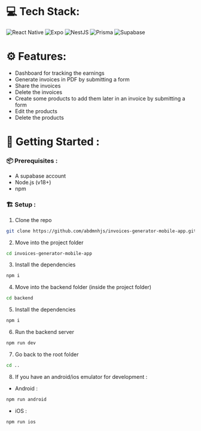# 💻 Tech Stack:
![React Native](https://img.shields.io/badge/react_native-%2320232a.svg?style=for-the-badge&logo=react&logoColor=%2361DAFB) ![Expo](https://img.shields.io/badge/expo-1C1E24?style=for-the-badge&logo=expo&logoColor=#D04A37) ![NestJS](https://img.shields.io/badge/nestjs-%23E0234E.svg?style=for-the-badge&logo=nestjs&logoColor=white) ![Prisma](https://img.shields.io/badge/Prisma-3982CE?style=for-the-badge&logo=Prisma&logoColor=white) ![Supabase](https://img.shields.io/badge/Supabase-3ECF8E?style=for-the-badge&logo=supabase&logoColor=white)

# ⚙️ Features:

- Dashboard for tracking the earnings
- Generate invoices in PDF by submitting a form
- Share the invoices
- Delete the invoices
- Create some products to add them later in an invoice by submitting a form
- Edit the products
- Delete the products

# 🚀 Getting Started :

### 📦 Prerequisites :
- A supabase account
- Node.js (v18+)
- npm

### 🏗️ Setup :

1. Clone the repo
```bash
git clone https://github.com/abdmnhjs/invoices-generator-mobile-app.git
```

2. Move into the project folder
```bash
cd invoices-generator-mobile-app
```

3. Install the dependencies
```bash
npm i
```

4. Move into the backend folder (inside the project folder)
```bash
cd backend
```

5. Install the dependencies
```bash
npm i
```

6. Run the backend server
```bash
npm run dev
```

7. Go back to the root folder
```bash
cd ..
```
8. If you have an android/ios emulator for development :
  - Android :
```bash
npm run android
```
  - iOS :
```bash
npm run ios
```
